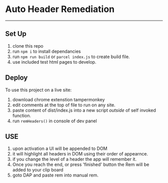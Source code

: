 # Auto Header Remediation 
___

## Set Up
1. clone this repo
2. run `npm i` to install dependancies
3. run `npm run build` or `parcel index.js` to create build file.
4. use included test html pages to develop.

## Deploy
To use this project on a live site:
1. download chrome extenstion tampermonkey
2. edit comments at the top of file to run on any site.
3. paste content of dist/index.js into a new script *outside* of self invoked function.
4. run `remHeaders()` in console of dev panel

## USE
1. upon activation a UI will be appended to DOM
2. it will highlight all headers in DOM using their order of appearnce.
3. if you change the level of a header the app will remember it.
4. Once you reach the end, or press 'finished' button the Rem will be added to your clip board
5. goto DAP and paste rem into manual rem.